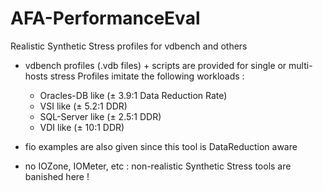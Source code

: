 # AFA-PerformanceEval
Realistic Synthetic Stress profiles for vdbench and others
- vdbench profiles (.vdb files) + scripts are provided for single or multi-hosts stress
  Profiles imitate the following workloads :
  - Oracles-DB like (± 3.9:1 Data Reduction Rate)
  - VSI like (± 5.2:1 DDR)
  - SQL-Server like (± 2.5:1 DDR)
  - VDI like (± 10:1 DDR)
  
- fio examples are also given since this tool is DataReduction aware
- no IOZone, IOMeter, etc : non-realistic Synthetic Stress tools are banished here !
